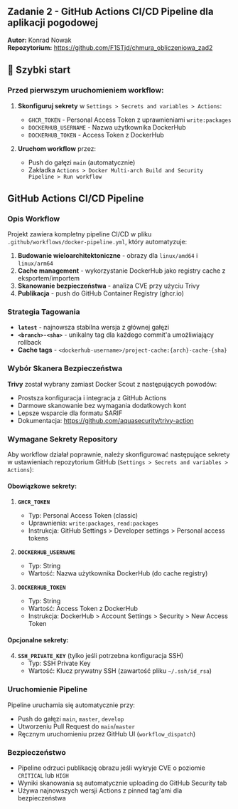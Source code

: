## Zadanie 2 - GitHub Actions CI/CD Pipeline dla aplikacji pogodowej

**Autor:** Konrad Nowak  
**Repozytorium:** https://github.com/F1STjd/chmura_obliczeniowa_zad2

## 🚀 Szybki start

### Przed pierwszym uruchomieniem workflow:

1. **Skonfiguruj sekrety** w `Settings > Secrets and variables > Actions`:
   - `GHCR_TOKEN` - Personal Access Token z uprawnieniami `write:packages`
   - `DOCKERHUB_USERNAME` - Nazwa użytkownika DockerHub  
   - `DOCKERHUB_TOKEN` - Access Token z DockerHub

2. **Uruchom workflow** przez:
   - Push do gałęzi `main` (automatycznie)
   - Zakładka `Actions > Docker Multi-arch Build and Security Pipeline > Run workflow`

## GitHub Actions CI/CD Pipeline

### Opis Workflow

Projekt zawiera kompletny pipeline CI/CD w pliku `.github/workflows/docker-pipeline.yml`, który automatyzuje:

1. **Budowanie wieloarchitektoniczne** - obrazy dla `linux/amd64` i `linux/arm64`
2. **Cache management** - wykorzystanie DockerHub jako registry cache z eksportem/importem
3. **Skanowanie bezpieczeństwa** - analiza CVE przy użyciu Trivy
4. **Publikacja** - push do GitHub Container Registry (ghcr.io)

### Strategia Tagowania

- **`latest`** - najnowsza stabilna wersja z głównej gałęzi
- **`<branch>-<sha>`** - unikalny tag dla każdego commit'a umożliwiający rollback
- **Cache tags** - `<dockerhub-username>/project-cache:{arch}-cache-{sha}`

### Wybór Skanera Bezpieczeństwa

**Trivy** został wybrany zamiast Docker Scout z następujących powodów:
- Prostsza konfiguracja i integracja z GitHub Actions
- Darmowe skanowanie bez wymagania dodatkowych kont
- Lepsze wsparcie dla formatu SARIF
- Dokumentacja: https://github.com/aquasecurity/trivy-action

### Wymagane Sekrety Repository

Aby workflow działał poprawnie, należy skonfigurować następujące sekrety w ustawieniach repozytorium GitHub (`Settings > Secrets and variables > Actions`):

#### Obowiązkowe sekrety:

1. **`GHCR_TOKEN`**
   - Typ: Personal Access Token (classic)
   - Uprawnienia: `write:packages`, `read:packages`
   - Instrukcja: GitHub Settings > Developer settings > Personal access tokens

2. **`DOCKERHUB_USERNAME`**
   - Typ: String
   - Wartość: Nazwa użytkownika DockerHub (do cache registry)

3. **`DOCKERHUB_TOKEN`**
   - Typ: String  
   - Wartość: Access Token z DockerHub
   - Instrukcja: DockerHub > Account Settings > Security > New Access Token

#### Opcjonalne sekrety:

4. **`SSH_PRIVATE_KEY`** (tylko jeśli potrzebna konfiguracja SSH)
   - Typ: SSH Private Key
   - Wartość: Klucz prywatny SSH (zawartość pliku `~/.ssh/id_rsa`)

### Uruchomienie Pipeline

Pipeline uruchamia się automatycznie przy:
- Push do gałęzi `main`, `master`, `develop`
- Utworzeniu Pull Request do `main`/`master`
- Ręcznym uruchomieniu przez GitHub UI (`workflow_dispatch`)

### Bezpieczeństwo

- Pipeline odrzuci publikację obrazu jeśli wykryje CVE o poziomie `CRITICAL` lub `HIGH`
- Wyniki skanowania są automatycznie uploading do GitHub Security tab
- Używa najnowszych wersji Actions z pinned tag'ami dla bezpieczeństwa